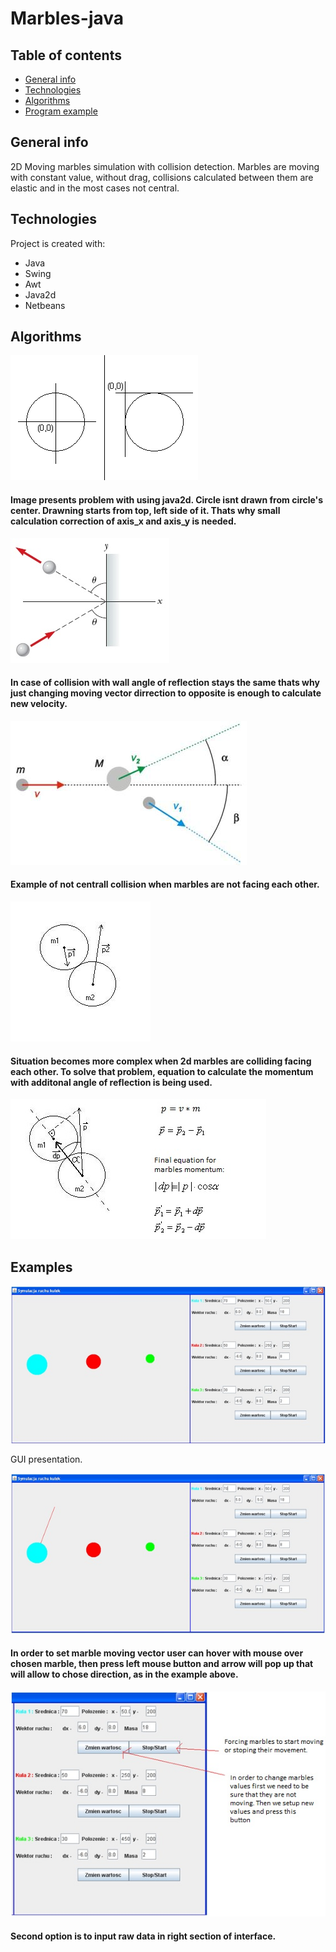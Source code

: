 # Marbles-java


## Table of contents
* [General info](#general-info)
* [Technologies](#technologies)
* [Algorithms](#algorithms)
* [Program example](#examples)


## General info
2D Moving marbles simulation with collision detection. Marbles are moving with constant value, without drag, collisions calculated between them are elastic and in the most cases not central. 
	
## Technologies
Project is created with:
* Java 
* Swing
* Awt
* Java2d
* Netbeans

## Algorithms

![Algorithm schema](./images/circle_not_central.png)

#### Image presents problem with using java2d. Circle isnt drawn from circle's center. Drawning starts from top, left side of it. Thats why small calculation correction of axis_x and axis_y  is needed.
 
![Algorithm schema](./images/collision_wall.jpg)

#### In case of collision with wall angle of reflection stays the same thats why just changing moving vector dirrection to opposite is enough to calculate new velocity.

![Algorithm schema](./images/collision_not_central.jpg)
#### Example of not centrall collision when marbles are not facing each other.

![Algorithm schema](./images/collision_1.jpg)
#### Situation becomes more complex when 2d marbles are colliding facing each other. To solve that problem, equation to calculate the momentum with additonal angle of reflection is being used.

![Algorithm schema](./images/calculation_momentum.jpg)

## Examples 

![Example](./images/program_on_1.jpg)

GUI presentation.

![Example](./images/program_on_setting_vector.jpg)

#### In order to set marble moving vector user can hover with mouse over chosen marble, then press left mouse button and arrow will pop up that will allow to chose direction, as in the example above.


![Example](./images/program_on_2.jpg)

#### Second option is to input raw data in right section of interface.
